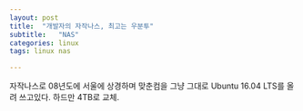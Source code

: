 ```yaml
---
layout: post
title:  "개발자의 자작나스, 최고는 우분투"
subtitle:   "NAS"
categories: linux
tags: linux nas

---
```


자작나스로 08년도에 서울에 상경하며 맞춘컴을 그냥 그대로 Ubuntu 16.04 LTS를 올려 쓰고있다. 하드만 4TB로 교체.